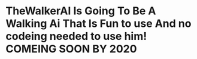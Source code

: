 # TheWalkerAI   Is Going To Be A Walking Ai That Is Fun to use And no codeing needed to use him! COMEING SOON BY 2020
